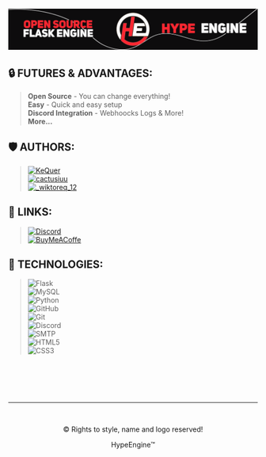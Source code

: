![HypeBanner](hype_banner.png)

## 🔒 FUTURES & ADVANTAGES:
> **Open Source** - You can change everything!<br/>
> **Easy** - Quick and easy setup<br/>
> **Discord Integration** - Webhoocks Logs & More!<br/>
> **More...**<br/>

## 🛡️ AUTHORS:
> [![KeQuer](https://img.shields.io/badge/KeQuer-Discord-5865F2?style=for-the-badge&logo=discord&logoColor=white)](https://discord.com/users/1063760147287117834) <br/>
> [![cactusiuu](https://img.shields.io/badge/cactusiuu-Discord-5865F2?style=for-the-badge&logo=discord&logoColor=white)](https://discord.com/users/1041362096232861826) <br/>
> [![_wiktoreq_12](https://img.shields.io/badge/__wiktoreq__12-Discord-5865F2?style=for-the-badge&logo=discord&logoColor=white)](https://discord.com/users/788421107564806195) <br/>

## 🔗 LINKS:
> [![Discord](https://img.shields.io/badge/-Discord-5865F2?style=for-the-badge&logo=discord&logoColor=white)](https://discord.gg/GrKaVcDzbn) <br/>
> [![BuyMeACoffe](https://img.shields.io/badge/-BuyMeACoffee-FF813F?style=for-the-badge&logo=buymeacoffee&logoColor=white)](https://www.buymeacoffee.com/hypeengine) <br/>

## 🔧 TECHNOLOGIES:
> ![Flask](https://img.shields.io/badge/flask-%23000.svg?style=for-the-badge&logo=flask&logoColor=white) <br/>
> ![MySQL](https://img.shields.io/badge/mysql-%2300f.svg?style=for-the-badge&logo=mysql&logoColor=white) <br/>
> ![Python](https://img.shields.io/badge/python-3670A0?style=for-the-badge&logo=python&logoColor=ffdd54) <br/>
> ![GitHub](https://img.shields.io/badge/github-%23121011.svg?style=for-the-badge&logo=github&logoColor=white) <br/>
> ![Git](https://img.shields.io/badge/git-%23F05033.svg?style=for-the-badge&logo=git&logoColor=white) <br/>
> ![Discord](https://img.shields.io/badge/Discord-%235865F2.svg?style=for-the-badge&logo=discord&logoColor=white) <br/>
> ![SMTP](https://img.shields.io/badge/smtp-D14836?style=for-the-badge&logo=gmail&logoColor=white) <br/>
> ![HTML5](https://img.shields.io/badge/html5-%23E34F26.svg?style=for-the-badge&logo=html5&logoColor=white) <br/>
> ![CSS3](https://img.shields.io/badge/css3-%231572B6.svg?style=for-the-badge&logo=css3&logoColor=white) <br/>

<br/>
<br/>
<br/>
<br/>
<hr/>
<br/>

<div align="center">

©️ Rights to style, name and logo reserved!

HypeEngine™️

</div>

